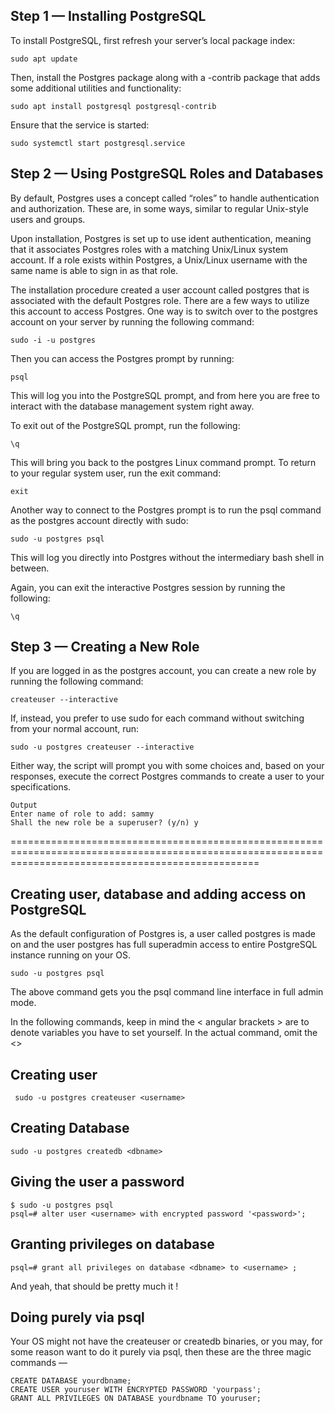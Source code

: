 ## Step 1 — Installing PostgreSQL

To install PostgreSQL, first refresh your server’s local package index:
```
sudo apt update

```

Then, install the Postgres package along with a -contrib package that adds some additional utilities and functionality:

```
sudo apt install postgresql postgresql-contrib

```
Ensure that the service is started:

```
sudo systemctl start postgresql.service

```

## Step 2 — Using PostgreSQL Roles and Databases
By default, Postgres uses a concept called “roles” to handle authentication and authorization. These are, in some ways, similar to regular Unix-style users and groups.

Upon installation, Postgres is set up to use ident authentication, meaning that it associates Postgres roles with a matching Unix/Linux system account. If a role exists within Postgres, a Unix/Linux username with the same name is able to sign in as that role.

The installation procedure created a user account called postgres that is associated with the default Postgres role. There are a few ways to utilize this account to access Postgres. One way is to switch over to the postgres account on your server by running the following command:

```
sudo -i -u postgres

```

Then you can access the Postgres prompt by running:

```
psql

```

This will log you into the PostgreSQL prompt, and from here you are free to interact with the database management system right away.

To exit out of the PostgreSQL prompt, run the following:

```
\q

```
This will bring you back to the postgres Linux command prompt. To return to your regular system user, run the exit command:

```
exit

```

Another way to connect to the Postgres prompt is to run the psql command as the postgres account directly with sudo:

```
sudo -u postgres psql

```

This will log you directly into Postgres without the intermediary bash shell in between.

Again, you can exit the interactive Postgres session by running the following:

```
\q

```
## Step 3 — Creating a New Role

If you are logged in as the postgres account, you can create a new role by running the following command:

```
createuser --interactive

```
If, instead, you prefer to use sudo for each command without switching from your normal account, run:

```
sudo -u postgres createuser --interactive

```
Either way, the script will prompt you with some choices and, based on your responses, execute the correct Postgres commands to create a user to your specifications.

```
Output
Enter name of role to add: sammy
Shall the new role be a superuser? (y/n) y

```
=======================================================================================================================================================

## Creating user, database and adding access on PostgreSQL

As the default configuration of Postgres is, a user called postgres is made on and the user postgres has full superadmin access to entire PostgreSQL instance running on your OS.

```
sudo -u postgres psql

```

The above command gets you the psql command line interface in full admin mode.

In the following commands, keep in mind the < angular brackets > are to denote variables you have to set yourself. In the actual command, omit the <>

## Creating user

```
 sudo -u postgres createuser <username>

```

## Creating Database

```
sudo -u postgres createdb <dbname>

```

## Giving the user a password

```
$ sudo -u postgres psql
psql=# alter user <username> with encrypted password '<password>';

```

## Granting privileges on database

```
psql=# grant all privileges on database <dbname> to <username> ;

```

And yeah, that should be pretty much it !

## Doing purely via psql

Your OS might not have the createuser or createdb binaries, or you may, for some reason want to do it purely via psql, then these are the three magic commands —

```
CREATE DATABASE yourdbname;
CREATE USER youruser WITH ENCRYPTED PASSWORD 'yourpass';
GRANT ALL PRIVILEGES ON DATABASE yourdbname TO youruser;

```






